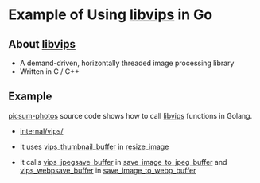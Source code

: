 # Example of Using [libvips](https://www.libvips.org/) in Go

## About [libvips](https://www.libvips.org/)
* A demand-driven, horizontally threaded image processing library
* Written in C / C++

## Example
[picsum-photos](https://github.com/DMarby/picsum-photos) source code shows how to call [libvips](https://www.libvips.org/) functions in Golang.

* [internal/vips/](https://github.com/DMarby/picsum-photos/tree/main/internal/vips)

* It uses [vips_thumbnail_buffer](https://github.com/libvips/libvips/blob/8.13/libvips/resample/thumbnail.c#L1486) in [resize_image](https://github.com/DMarby/picsum-photos/blob/main/internal/vips/vips-bridge.c#L19)

* It calls [vips_jpegsave_buffer](https://github.com/libvips/libvips/blob/8.13/libvips/foreign/jpegsave.c#L730) in [save_image_to_jpeg_buffer](https://github.com/DMarby/picsum-photos/blob/main/internal/vips/vips-bridge.c#L11) and [vips_webpsave_buffer](https://github.com/libvips/libvips/blob/8.13/libvips/foreign/webpsave.c#L652) in [save_image_to_webp_buffer](https://github.com/DMarby/picsum-photos/blob/main/internal/vips/vips-bridge.c#L15)

